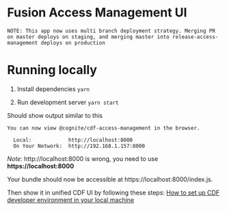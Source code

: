 
# Fusion Access Management UI

`NOTE: This app now uses multi branch deployment strategy. Merging PR on master deploys on staging, and merging master into release-access-management deploys on production`

# Running locally

1. Install dependencies
   `yarn`

2. Run development server
   `yarn start`

Should show output similar to this

```
You can now view @cognite/cdf-access-management in the browser.

  Local:            http://localhost:8000
  On Your Network:  http://192.168.1.157:8000
```

_Note:_ http://localhost:8000 is wrong, you need to use **https://localhost:8000**

Your bundle should now be accessible at https://localhost:8000/index.js.

Then show it in unified CDF UI by following these steps:
[How to set up CDF developer environment in your local machine](https://cognitedata.atlassian.net/wiki/spaces/SupportKB/pages/3728408609/How+to+set+up+CDF+developer+environment+in+your+local+machine)
